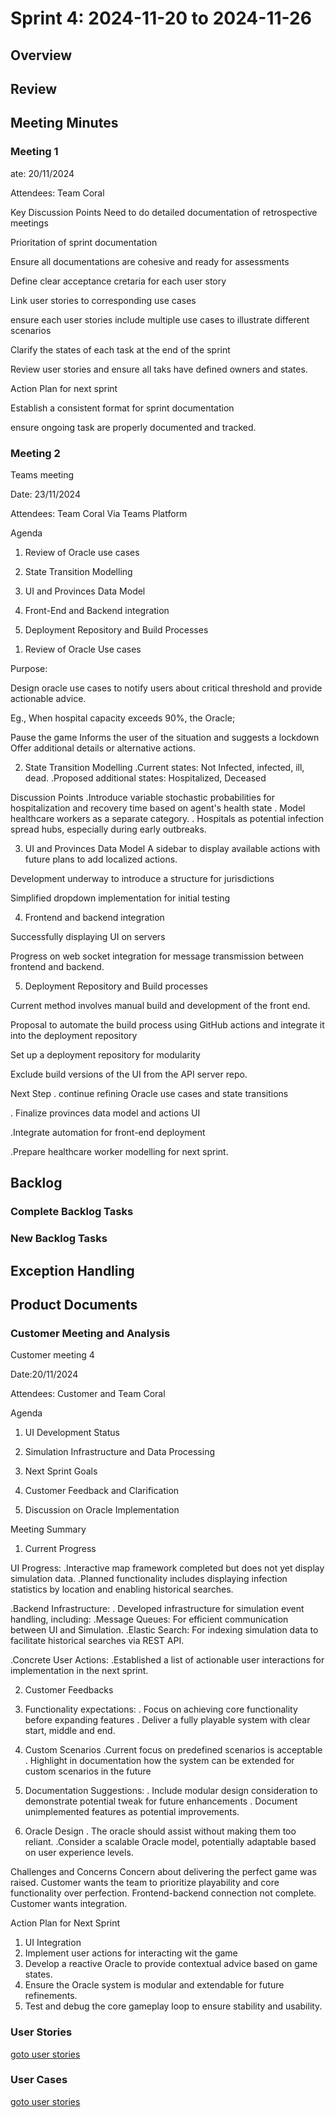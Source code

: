 # Sprint 4: 2024-11-20 to 2024-11-26

## Overview

## Review

## Meeting Minutes

### Meeting 1
ate: 20/11/2024

Attendees: Team Coral

Key Discussion Points
 Need to do detailed documentation of retrospective meetings

 Prioritation of sprint documentation

 Ensure all documentations are cohesive and ready for assessments

 Define clear acceptance cretaria for each user story

Link user stories to corresponding use cases

ensure each user stories include multiple use cases to illustrate different scenarios

Clarify the states of each task at the end of the sprint

Review user stories and ensure all taks have defined owners and states.

Action Plan for next sprint

Establish a consistent format for sprint documentation

ensure ongoing task are properly documented and tracked.



### Meeting 2
Teams meeting 

Date: 23/11/2024

Attendees: Team Coral Via Teams Platform

Agenda

1) Review of Oracle use cases

2) State Transition Modelling

3)  UI and Provinces Data Model

4) Front-End and Backend integration

5) Deployment Repository and Build Processes


1. Review of Oracle Use cases

 Purpose:
  
 Design oracle use cases to notify users about critical threshold and provide actionable advice.

Eg., When hospital capacity exceeds 90%, the Oracle;

Pause the game
Informs the user of the situation and suggests a lockdown
Offer additional details or alternative actions.



2) State Transition Modelling
 .Current states: Not Infected, infected, ill, dead.
 .Proposed additional states: Hospitalized, Deceased

 Discussion Points
 .Introduce variable stochastic probabilities for hospitalization and recovery time based on agent's health state
 . Model healthcare workers as a separate category.
 .  Hospitals as potential infection spread hubs, especially during early outbreaks.

3) UI and Provinces Data Model
 A sidebar to display available actions with future plans to add localized actions.

 Development underway to introduce a structure for jurisdictions

 Simplified dropdown implementation for initial testing


4) Frontend and backend integration

 Successfully displaying UI on servers

 Progress on web socket integration for message transmission between frontend and backend.


5) Deployment Repository and Build processes

 Current method involves manual build and development of the front end.

 Proposal to automate the build process using GitHub actions and integrate it into the deployment repository

 Set up a deployment repository for modularity

 Exclude build versions of the UI from the API server repo.


Next Step
. continue refining Oracle use cases and state transitions

. Finalize provinces data model and actions UI

.Integrate automation for front-end deployment

.Prepare healthcare worker modelling for next sprint.


## Backlog

### Complete Backlog Tasks

### New Backlog Tasks

## Exception Handling

## Product Documents

### Customer Meeting and Analysis

Customer meeting 4

Date:20/11/2024

Attendees: Customer and Team Coral

Agenda

1) UI Development Status

2) Simulation Infrastructure and Data Processing

3) Next Sprint Goals

4) Customer Feedback and Clarification

5) Discussion on Oracle Implementation


Meeting Summary

1. Current Progress

 UI Progress:
 .Interactive map framework completed but does not yet display simulation data.
 .Planned functionality includes displaying infection statistics by location and enabling historical searches.

.Backend Infrastructure:
 . Developed infrastructure for simulation event handling, including:
  .Message Queues: For efficient communication between UI and Simulation.
  .Elastic Search: For indexing simulation data to facilitate historical searches via REST API.

.Concrete User Actions:
 .Established a list of actionable user interactions for implementation in the next sprint.

2. Customer Feedbacks
 1. Functionality expectations:
    . Focus on achieving core functionality before expanding features
    . Deliver a fully playable system with clear start, middle and end.
 
 2. Custom Scenarios
    .Current focus on predefined scenarios is acceptable
    . Highlight in documentation how the system can be extended for custom scenarios in the future

 3. Documentation Suggestions:
    . Include modular design consideration to demonstrate potential tweak for future enhancements
    . Document unimplemented features as potential improvements.
 4. Oracle Design
    . The oracle should assist without making them too reliant.
    .Consider a scalable Oracle model, potentially adaptable based on user experience levels.


Challenges and Concerns
 Concern about delivering the perfect game was raised. Customer wants the team to prioritize playability and core functionality over perfection.
 Frontend-backend connection not complete. Customer wants integration.


Action Plan for Next Sprint
 1. UI Integration
 2. Implement user actions  for interacting wit the game
 3. Develop a reactive Oracle to provide contextual advice based on game states.
 4. Ensure the Oracle system is modular and extendable for future refinements.
 5. Test and debug the core gameplay loop to ensure stability and usability. 


### User Stories

[goto user stories](https://github.com/CoralCoralCoralCoral/documentation/blob/Use-Cases/sprints/sprint_4/user_stories.md)


### User Cases

[goto user stories](https://github.com/CoralCoralCoralCoral/documentation/blob/Use-Cases/sprints/sprint_4/use_cases.md)

